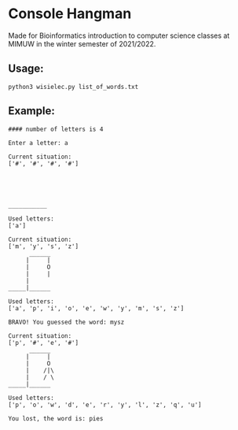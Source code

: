 # Console Hangman

Made for Bioinformatics introduction to computer science classes at MIMUW in the winter semester of 2021/2022.

## Usage:

```
python3 wisielec.py list_of_words.txt
```

## Example:

```
#### number of letters is 4

Enter a letter: a
```

```
Current situation: 
['#', '#', '#', '#']





___________

Used letters:
['a']
```

```
Current situation: 
['m', 'y', 's', 'z']
      ______
     |     |
     |     O
     |     |
     |
_____|______

Used letters:
['a', 'p', 'i', 'o', 'e', 'w', 'y', 'm', 's', 'z']

BRAVO! You guessed the word: mysz
```

```
Current situation: 
['p', '#', 'e', '#']
      ______
     |     |
     |     O
     |    /|\
     |    / \
_____|______

Used letters:
['p', 'o', 'w', 'd', 'e', 'r', 'y', 'l', 'z', 'q', 'u']

You lost, the word is: pies
```
